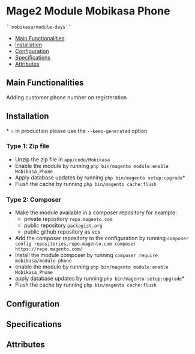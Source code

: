 # Mage2 Module Mobikasa Phone

    ``mobikasa/module-days``

 - [Main Functionalities](#markdown-header-main-functionalities)
 - [Installation](#markdown-header-installation)
 - [Configuration](#markdown-header-configuration)
 - [Specifications](#markdown-header-specifications)
 - [Attributes](#markdown-header-attributes)


## Main Functionalities
Adding customer phone number on registeration

## Installation
\* = in production please use the `--keep-generated` option

### Type 1: Zip file

 - Unzip the zip file in `app/code/Mobikasa`
 - Enable the module by running `php bin/magento module:enable Mobikasa_Phone`
 - Apply database updates by running `php bin/magento setup:upgrade`\*
 - Flush the cache by running `php bin/magento cache:flush`

### Type 2: Composer

 - Make the module available in a composer repository for example:
    - private repository `repo.magento.com`
    - public repository `packagist.org`
    - public github repository as vcs
 - Add the composer repository to the configuration by running `composer config repositories.repo.magento.com composer https://repo.magento.com/`
 - Install the module composer by running `composer require mobikasa/module-phone`
 - enable the module by running `php bin/magento module:enable Mobikasa_Phone`
 - apply database updates by running `php bin/magento setup:upgrade`\*
 - Flush the cache by running `php bin/magento cache:flush`


## Configuration




## Specifications




## Attributes



